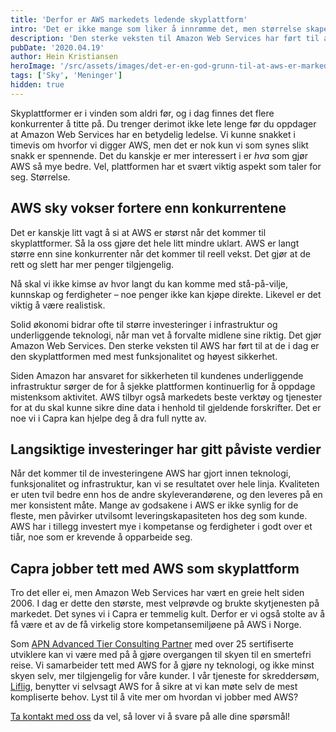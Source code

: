 ```yaml
---
title: 'Derfor er AWS markedets ledende skyplattform'
intro: 'Det er ikke mange som liker å innrømme det, men størrelse skaper fordeler for deg som kunde. Nettopp det har Amazon Web Services bevist.'
description: 'Den sterke veksten til Amazon Web Services har ført til at de er markedets ledende skyplattform. Lær mer om hvorfor, og ta bevisste valg for bedriften din!'
pubDate: '2020.04.19'
author: Hein Kristiansen
heroImage: '/src/assets/images/det-er-en-god-grunn-til-at-aws-er-markedets-ledende-skyplattform.webp'
tags: ['Sky', 'Meninger']
hidden: true
---
```


Skyplattformer er i vinden som aldri før, og i dag finnes det flere konkurrenter å titte på. Du trenger derimot ikke lete lenge før du oppdager at Amazon Web Services har en betydelig ledelse. Vi kunne snakket i timevis om hvorfor vi digger AWS, men det er nok kun vi som synes slikt snakk er spennende. Det du kanskje er mer interessert i er *hva* som gjør AWS så mye bedre. Vel, plattformen har et svært viktig aspekt som taler for seg. Størrelse.

## AWS sky vokser fortere enn konkurrentene

Det er kanskje litt vagt å si at AWS er størst når det kommer til skyplattformer. Så la oss gjøre det hele litt mindre uklart. AWS er langt større enn sine konkurrenter når det kommer til reell vekst. Det gjør at de rett og slett har mer penger tilgjengelig.

Nå skal vi ikke kimse av hvor langt du kan komme med stå-på-vilje, kunnskap og ferdigheter – noe penger ikke kan kjøpe direkte. Likevel er det viktig å være realistisk.

Solid økonomi bidrar ofte til større investeringer i infrastruktur og underliggende teknologi, når man vet å forvalte midlene sine riktig. Det gjør Amazon Web Services. Den sterke veksten til AWS har ført til at de i dag er den skyplattformen med mest funksjonalitet og høyest sikkerhet.

Siden Amazon har ansvaret for sikkerheten til kundenes underliggende infrastruktur sørger de for å sjekke plattformen kontinuerlig for å oppdage mistenksom aktivitet. AWS tilbyr også markedets beste verktøy og tjenester for at du skal kunne sikre dine data i henhold til gjeldende forskrifter. Det er noe vi i Capra kan hjelpe deg å dra full nytte av.

## Langsiktige investeringer har gitt påviste verdier

Når det kommer til de investeringene AWS har gjort innen teknologi, funksjonalitet og infrastruktur, kan vi se resultatet over hele linja. Kvaliteten er uten tvil bedre enn hos de andre skyleverandørene, og den leveres på en mer konsistent måte. Mange av godsakene i AWS er ikke synlig for de fleste, men påvirker utvilsomt leveringskapasiteten hos deg som kunde. AWS har i tillegg investert mye i kompetanse og ferdigheter i godt over et tiår, noe som er krevende å opparbeide seg.

## Capra jobber tett med AWS som skyplattform

Tro det eller ei, men Amazon Web Services har vært en greie helt siden 2006. I dag er dette den største, mest velprøvde og brukte skytjenesten på markedet. Det synes vi i Capra er temmelig kult. Derfor er vi også stolte av å få være et av de få virkelig store kompetansemiljøene på AWS i Norge.

Som [APN Advanced Tier Consulting Partner](https://aws.amazon.com/partners/find/partnerdetails/?n=Capra%20Consulting%20AS&id=0010L00001oc2DGQAY) med over 25 sertifiserte utviklere kan vi være med på å gjøre overgangen til skyen til en smertefri reise. Vi samarbeider tett med AWS for å gjøre ny teknologi, og ikke minst skyen selv, mer tilgjengelig for våre kunder. I vår tjeneste for skreddersøm, [Liflig](https://www.liflig.no/), benytter vi selvsagt AWS for å sikre at vi kan møte selv de mest kompliserte behov. Lyst til å vite mer om hvordan vi jobber med AWS?

[Ta kontakt med oss](https://www.capraconsulting.no/kontakt-oss) da vel, så lover vi å svare på alle dine spørsmål!

